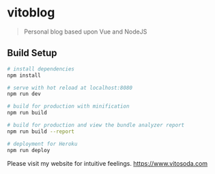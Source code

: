 # vitoblog

> Personal blog based upon Vue and NodeJS

## Build Setup

``` bash
# install dependencies
npm install

# serve with hot reload at localhost:8080
npm run dev

# build for production with minification
npm run build

# build for production and view the bundle analyzer report
npm run build --report

# deployment for Heroku
npm run deploy
```

Please visit my website for intuitive feelings.
https://www.vitosoda.com


